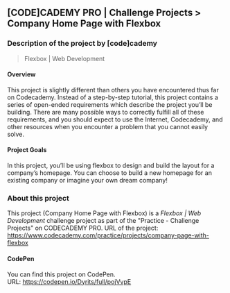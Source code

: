 ## [CODE]CADEMY PRO | Challenge Projects >  Company Home Page with Flexbox
### Description of the project by [code]cademy
> Flexbox | Web Development

#### Overview
​This project is slightly different than others you have encountered thus far on Codecademy. Instead of a step-by-step tutorial, this project contains a series of open-ended requirements which describe the project you’ll be building. There are many possible ways to correctly fulfill all of these requirements, and you should expect to use the Internet, Codecademy, and other resources when you encounter a problem that you cannot easily solve. 

#### Project Goals
In this project, you’ll be using flexbox to design and build the layout for a company’s homepage. You can choose to build a new homepage for an existing company or imagine your own dream company! ​
  
### About this project
This project (Company Home Page with Flexbox) is a *Flexbox | Web Development* challenge project as part of the "Practice - Challenge Projects" on CODECADEMY PRO.
URL of the project: https://www.codecademy.com/practice/projects/company-page-with-flexbox

#### CodePen
You can find this project on CodePen.  
URL: https://codepen.io/Dyrits/full/pojVvpE